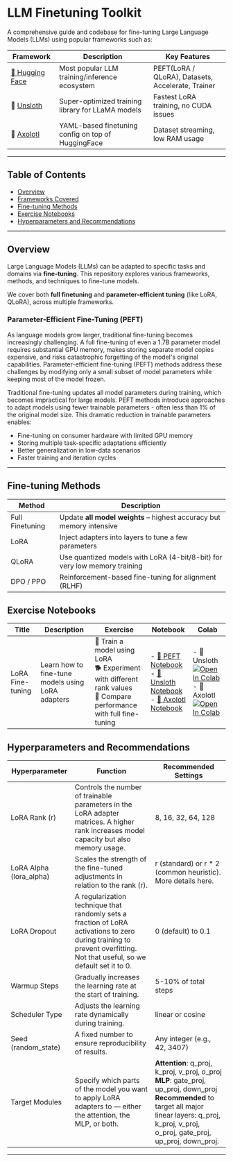 # LLM Finetuning Toolkit

A comprehensive guide and codebase for fine-tuning Large Language Models (LLMs) using popular frameworks such as:

| Framework | Description | Key Features |
|----------|-------------|--------------|
| [🤗 Hugging Face](https://huggingface.co/docs/peft/index) | Most popular LLM training/inference ecosystem | PEFT(LoRA / QLoRA), Datasets, Accelerate, Trainer |
| 🦥 [Unsloth](https://github.com/unslothai/unsloth) | Super-optimized training library for LLaMA models | Fastest LoRA training, no CUDA issues |
| 🦎 [Axolotl](https://github.com/OpenAccess-AI-Collective/axolotl) | YAML-based finetuning config on top of HuggingFace | Dataset streaming, low RAM usage |

---

## Table of Contents

- [Overview](#overview)
- [Frameworks Covered](#frameworks-covered)
- [Fine-tuning Methods](#fine-tuning-methods)
- [Exercise Notebooks](#exercise-notebooks)
- [Hyperparameters and Recommendations](#hyperparameters-and-recommendations)

---

## Overview

Large Language Models (LLMs) can be adapted to specific tasks and domains via **fine-tuning**. This repository explores various frameworks, methods, and techniques to fine-tune models.

We cover both **full finetuning** and **parameter-efficient tuning** (like LoRA, QLoRA), across multiple frameworks.

### Parameter-Efficient Fine-Tuning (PEFT)

As language models grow larger, traditional fine-tuning becomes increasingly challenging. A full fine-tuning of even a 1.7B parameter model requires substantial GPU memory, makes storing separate model copies expensive, and risks catastrophic forgetting of the model's original capabilities. Parameter-efficient fine-tuning (PEFT) methods address these challenges by modifying only a small subset of model parameters while keeping most of the model frozen.

Traditional fine-tuning updates all model parameters during training, which becomes impractical for large models. PEFT methods introduce approaches to adapt models using fewer trainable parameters - often less than 1% of the original model size. This dramatic reduction in trainable parameters enables:

- Fine-tuning on consumer hardware with limited GPU memory
- Storing multiple task-specific adaptations efficiently
- Better generalization in low-data scenarios
- Faster training and iteration cycles

---


## Fine-tuning Methods

| Method         | Description                                                                 |
|----------------|-----------------------------------------------------------------------------|
| Full Finetuning | Update **all model weights** – highest accuracy but memory intensive      |
| LoRA           | Inject adapters into layers to tune a few parameters                       |
| QLoRA          | Use quantized models with LoRA (4-bit/8-bit) for very low memory training  |
| DPO / PPO      | Reinforcement-based fine-tuning for alignment (RLHF)                       |


## Exercise Notebooks

| Title	| Description	| Exercise	| Notebook	| Colab
|----------|-------------|--------------|--------------|--------------|
| LoRA Fine-tuning | Learn how to fine-tune models using LoRA adapters	| 🐢 Train a model using LoRA <br> 🐕 Experiment with different rank values<br> 🦁 Compare performance with full fine-tuning	| - [🤗 PEFT Notebook](https://github.com/akashmathur-2212/PyTorch/blob/main/llm-finetuning/%F0%9F%A4%97%20PEFT/mistral_finetuning_QLoRA.ipynb)<br> - [🦥 Unsloth Notebook](https://github.com/akashmathur-2212/PyTorch/blob/main/llm-finetuning/unsloth/Qwen3_14B-Finetuning.ipynb)<br> - [🦎 Axolotl Notebook](https://github.com/akashmathur-2212/PyTorch/blob/main/llm-finetuning/axolotl/finetuning_Llama_3.2_1B_axolotl.ipynb)<br>	| - 🦥 Unsloth [![Open In Colab](https://colab.research.google.com/assets/colab-badge.svg)](https://colab.research.google.com/drive/1WF2IM5EEwW4L1hwM4cG6OzU9pNyOlMbj?usp=sharing) <br> - 🦎 Axolotl [![Open In Colab](https://colab.research.google.com/assets/colab-badge.svg)](https://colab.research.google.com/drive/1N-Nx5HKmNLxJwGtW6M1-I4bnT1LhIkRA?usp=sharing)|


## Hyperparameters and Recommendations

| Hyperparameter | Function | Recommended Settings|
|----------|-------------|--------------|
| LoRA Rank (r) | Controls the number of trainable parameters in the LoRA adapter matrices. A higher rank increases model capacity but also memory usage.| 8, 16, 32, 64, 128 | Choose 16 or 32 | 
| LoRA Alpha (lora_alpha)| Scales the strength of the fine-tuned adjustments in relation to the rank (r).| r (standard) or r * 2 (common heuristic). More details here.|
| LoRA Dropout| A regularization technique that randomly sets a fraction of LoRA activations to zero during training to prevent overfitting. Not that useful, so we default set it to 0. | 0 (default) to 0.1 | A regularization term that penalizes large weights to prevent overfitting and improve generalization. Don't use too large numbers! | 0.01 (recommended) - 0.1 | 
| Warmup Steps | Gradually increases the learning rate at the start of training. | 5-10% of total steps | 
| Scheduler Type | Adjusts the learning rate dynamically during training. | linear or cosine |
| Seed (random_state) | A fixed number to ensure reproducibility of results. | Any integer (e.g., 42, 3407) | 
| Target Modules | Specify which parts of the model you want to apply LoRA adapters to — either the attention, the MLP, or both. | **Attention**: q_proj, k_proj, v_proj, o_proj<br> **MLP**: gate_proj, up_proj, down_proj<br> **Recommended** to target all major linear layers: q_proj, k_proj, v_proj, o_proj, gate_proj, up_proj, down_proj.|
---
